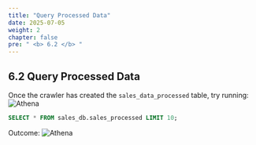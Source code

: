```yaml
---
title: "Query Processed Data"
date: 2025-07-05
weight: 2
chapter: false
pre: " <b> 6.2 </b> "
---
```


## 6.2 Query Processed Data

Once the crawler has created the `sales_data_processed` table, try running:
![Athena](../../images/06/062/1.png?featherlight=false&width=90pc)
```sql
SELECT * FROM sales_db.sales_processed LIMIT 10;
```
Outcome:
![Athena](../../images/06/062/2.png?featherlight=false&width=90pc)
